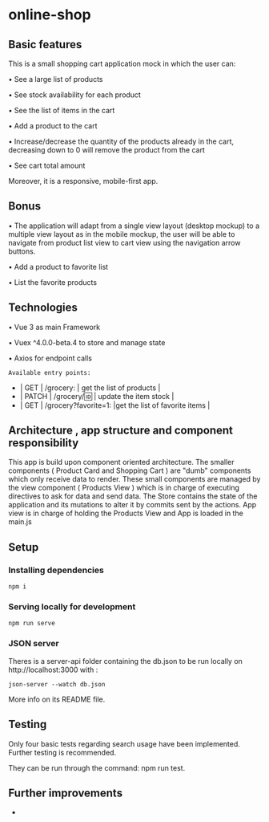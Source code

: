 # online-shop

## Basic features
This is a small shopping cart application mock in which the user can: 

• See a large list of products

• See stock availability for each product

• See the list of items in the cart

• Add a product to the cart

• Increase/decrease the quantity of the products already in the cart, decreasing down to 0 will remove the product from the cart

• See cart total amount

Moreover, it is a responsive, mobile-first app. 

##  Bonus

• The application will adapt from a single view layout (desktop mockup) to a multiple view layout as in the mobile mockup, the user will be able to navigate from product list view to cart view using the navigation arrow buttons.

• Add a product to favorite list

• List the favorite products

## Technologies

• Vue 3 as main Framework

• Vuex ^4.0.0-beta.4 to store and manage state

• Axios for endpoint calls

    Available entry points:
- | GET | /grocery: | get the list of products |
- | PATCH | /grocery/:id: | update the item stock |
- | GET | /grocery?favorite=1: |get the list of favorite items |

## Architecture , app structure and component responsibility

This app is build upon component oriented architecture.
The smaller components ( Product Card and Shopping Cart ) are "dumb" components which only receive data to render.
These small components are managed by the view component ( Products View ) which is in charge of executing directives to ask for data and send data. 
The Store contains the state of the application and its mutations to alter it by commits sent by the actions.
App view is in charge of holding the Products View and App is loaded in the main.js 


## Setup 

### Installing dependencies
```
npm i 
```

### Serving locally for development
```
npm run serve
```

### JSON server
Theres is a server-api folder containing the db.json to be run locally on http://localhost:3000 with :

```json-server --watch db.json```

More info on its README file.


## Testing
Only four basic tests regarding search usage have been implemented. Further testing is recommended.

They can be run through the command: npm run test.

## Further improvements

- 